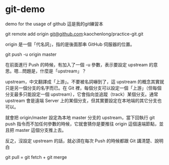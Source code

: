 # git-demo
demo for the usage of  github
這是我的git練習本

git remote add origin git@github.com:kaochenlong/practice-git.git

origin 是一個「代名詞」，指的是後面那串 GitHub 伺服器的位置。

git push -u origin master

在前面進行 Push 的時候，有加入了一個 -u 參數，表示要設定 upstream 的意思。嗯…問題是，什麼是「upstream」？

upstream，中文翻譯成「上游」。不要被名詞嚇到了，這 upstream 的概念其實就只是另一個分支的名字而已。在 Git 裡，每個分支可以設定一個「上游」（但每個分支最多只能設定一個 upstream），它會指向並追蹤（track）某個分支。通常 upstream 會是遠端 Server 上的某個分支，但其實要設定在本地端的其它分支也可以。

就會把 origin/master 設定為本地 master 分支的 upstream，當下回執行 git push 指令而不加任何參數的時候，它就會猜你是要推往 origin 這個遠端節點，並且把 master 這個分支推上去。

反之，沒設定 upstream 的話，就必須在每次 Push 的時候都跟 Git 講清楚、說明白


git pull = git fetch + git merge
